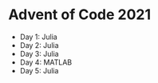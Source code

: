 # Advent of Code 2021

- Day 1: Julia 
- Day 2: Julia 
- Day 3: Julia 
- Day 4: MATLAB 
- Day 5: Julia 
